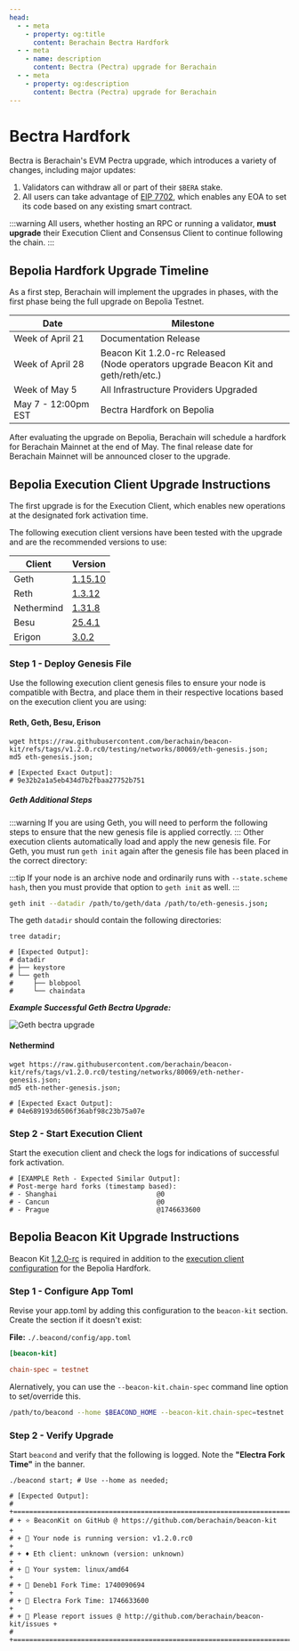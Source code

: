 ```yaml
---
head:
  - - meta
    - property: og:title
      content: Berachain Bectra Hardfork
  - - meta
    - name: description
      content: Bectra (Pectra) upgrade for Berachain
  - - meta
    - property: og:description
      content: Bectra (Pectra) upgrade for Berachain
---
```


# Bectra Hardfork

Bectra is Berachain's EVM Pectra upgrade, which introduces a variety of changes, including major updates:

1. Validators can withdraw all or part of their `$BERA` stake.
2. All users can take advantage of [EIP 7702](https://github.com/ethereum/EIPs/blob/master/EIPS/eip-7702.md), which enables any EOA to set its code based on any existing smart contract.

:::warning
All users, whether hosting an RPC or running a validator, **must upgrade** their Execution Client and Consensus Client to continue following the chain.
:::

## Bepolia Hardfork Upgrade Timeline

As a first step, Berachain will implement the upgrades in phases, with the first phase being the full upgrade on Bepolia Testnet.

| Date                | Milestone                                                                                 |
| ------------------- | ----------------------------------------------------------------------------------------- |
| Week of April 21    | Documentation Release                                                                     |
| Week of April 28    | Beacon Kit 1.2.0-rc Released <br/> (Node operators upgrade Beacon Kit and geth/reth/etc.) |
| Week of May 5       | All Infrastructure Providers Upgraded                                                     |
| May 7 - 12:00pm EST | Bectra Hardfork on Bepolia                                                                |

After evaluating the upgrade on Bepolia, Berachain will schedule a hardfork for Berachain Mainnet at the end of May.
The final release date for Berachain Mainnet will be announced closer to the upgrade.

## Bepolia Execution Client Upgrade Instructions

The first upgrade is for the Execution Client, which enables new operations at the designated fork activation time.

The following execution client versions have been tested with the upgrade and are the recommended versions to use:

| Client     | Version                                                                   |
| ---------- | ------------------------------------------------------------------------- |
| Geth       | [1.15.10](https://github.com/ethereum/go-ethereum/releases/tag/v1.15.10)  |
| Reth       | [1.3.12](https://github.com/paradigmxyz/reth/releases/tag/v1.3.12)        |
| Nethermind | [1.31.8](https://github.com/NethermindEth/nethermind/releases/tag/1.31.8) |
| Besu       | [25.4.1](https://github.com/hyperledger/besu/releases/tag/25.4.1)         |
| Erigon     | [3.0.2](https://github.com/erigontech/erigon/releases/tag/v3.0.2)         |

### Step 1 - Deploy Genesis File

Use the following execution client genesis files to ensure your node is compatible with Bectra, and place them in their respective locations based on the execution client you are using:

#### Reth, Geth, Besu, Erison

```bash-vue{4,5}
wget https://raw.githubusercontent.com/berachain/beacon-kit/refs/tags/v1.2.0.rc0/testing/networks/80069/eth-genesis.json;
md5 eth-genesis.json;

# [Expected Exact Output]:
# 9e32b2a1a5eb434d7b2fbaa27752b751
```

##### Geth Additional Steps

:::warning
If you are using Geth, you will need to perform the following steps to ensure that the new genesis file is applied correctly.
:::
Other execution clients automatically load and apply the new genesis file. For Geth, you must run `geth init` again after the genesis file has been placed in the correct directory:

:::tip
If your node is an archive node and ordinarily runs with `--state.scheme hash`, then you must provide that option to `geth init` as well.
:::

```bash
geth init --datadir /path/to/geth/data /path/to/eth-genesis.json;
```

The geth `datadir` should contain the following directories:

```bash-vue{4-8}
tree datadir;

# [Expected Output]:
# datadir
# ├── keystore
# └── geth
#     ├── blobpool
#     └── chaindata
```

_**Example Successful Geth Bectra Upgrade:**_

![Geth bectra upgrade](/assets/geth-bectra-upgrade.png)

#### Nethermind

```bash-vue{4,5}
wget https://raw.githubusercontent.com/berachain/beacon-kit/refs/tags/v1.2.0.rc0/testing/networks/80069/eth-nether-genesis.json;
md5 eth-nether-genesis.json;

# [Expected Exact Output]:
# 04e689193d6506f36abf98c23b75a07e
```

### Step 2 - Start Execution Client

Start the execution client and check the logs for indications of successful fork activation.

```bash{5}
# [EXAMPLE Reth - Expected Similar Output]:
# Post-merge hard forks (timestamp based):
# - Shanghai                         @0
# - Cancun                           @0
# - Prague                           @1746633600
```

## Bepolia Beacon Kit Upgrade Instructions

Beacon Kit [1.2.0-rc](https://github.com/berachain/beacon-kit/releases) is required in addition to the [execution client configuration](#bepolia-execution-client-upgrade-instructions) for the Bepolia Hardfork.

### Step 1 - Configure App Toml

Revise your app.toml by adding this configuration to the `beacon-kit` section. Create the section if it doesn't exist:

**File:** `./.beacond/config/app.toml`

```toml
[beacon-kit]

chain-spec = testnet
```

Alernatively, you can use the `--beacon-kit.chain-spec` command line option to set/override this.

```sh
/path/to/beacond --home $BEACOND_HOME --beacon-kit.chain-spec=testnet
```

### Step 2 - Verify Upgrade

Start `beacond` and verify that the following is logged. Note the **"Electra Fork Time"** in the banner.

```bash-vue{10}
./beacond start; # Use --home as needed;

# [Expected Output]:
# +=========================================================================+
# + ⭐ BeaconKit on GitHub @ https://github.com/berachain/beacon-kit        +
# + 🧩 Your node is running version: v1.2.0.rc0                             +
# + ♦ Eth client: unknown (version: unknown)                                +
# + 💾 Your system: linux/amd64                                             +
# + 🍴 Deneb1 Fork Time: 1740090694                                         +
# + 🍴 Electra Fork Time: 1746633600                                        +
# + 🦺 Please report issues @ http://github.com/berachain/beacon-kit/issues +
# +=========================================================================+
```
